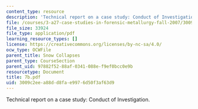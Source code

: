 ```yaml
---
content_type: resource
description: 'Technical report on a case study: Conduct of Investigation.'
file: /courses/3-a27-case-studies-in-forensic-metallurgy-fall-2007/3009c2eea88dd8fae9976d50f3af63d9_7b.pdf
file_size: 33924
file_type: application/pdf
learning_resource_types: []
license: https://creativecommons.org/licenses/by-nc-sa/4.0/
ocw_type: OCWFile
parent_title: Snow Collapses
parent_type: CourseSection
parent_uid: 97882f52-88af-0341-088e-f9ef0bcc0e9b
resourcetype: Document
title: 7b.pdf
uid: 3009c2ee-a88d-d8fa-e997-6d50f3af63d9
---
```

Technical report on a case study: Conduct of Investigation.